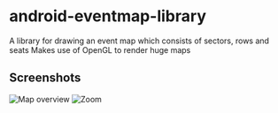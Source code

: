 # android-eventmap-library
A library for drawing an event map which consists of sectors, rows and seats
Makes use of OpenGL to render huge maps

## Screenshots
![Map overview](https://github.com/ykrapiva/android-eventmap-library/blob/master/Screenshot_2015-08-11-10-51-41.png)
![Zoom](https://github.com/ykrapiva/android-eventmap-library/blob/master/Screenshot_2015-08-11-10-52-05.png)